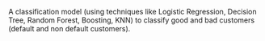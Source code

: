 A classification model (using techniques like Logistic Regression, Decision Tree, Random Forest, Boosting, KNN) to classify good and bad customers (default and non default customers). 
